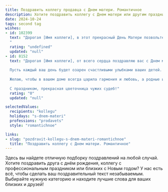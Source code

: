 ```yaml
---
title: Поздравить коллегу продавца с Днем матери. Романтичное
description: Хотите поздравить коллегу с Днем матери или другим праздником? Наш ИИ создаст незабываемое поздравление, а вы обязательно выделитесь среди других.  
date: 2024-10-24
tags: second tag
wishes:
- id: 102399
  text: "Дорогая [Имя коллеги], в этот прекрасный День Матери позвольте мне выразить Вам самые искренние и тёплые поздравления!  Пусть ваше сердце наполнится любовью, нежностью и безграничным счастьем, которые дарят Вам ваши дети.  Вы – не только замечательный продавец, но и невероятная женщина,  истинное воплощение материнской заботы и нежности. Желаю Вам мира, спокойствия,  радости в каждом мгновении и  вечного сияния в глазах, отражающего бесконечную любовь к вашей семье!
  "
  rating: "undefined"
  updated: "null"
- id: 8152
  text: "Дорогая [Имя коллеги], от всего сердца поздравляю вас с Днем матери!
  
  Пусть каждый ваш день будет озарен счастливыми улыбками ваших детей. Цветите и благоухайте, словно самый прекрасный цветок, даря окружающим свое тепло, нежность и заботу.
  
  Желаю, чтобы в вашем доме всегда царила гармония и любовь, а родные и близкие ценили и оберегали вас. Пусть в вашем сердце никогда не гаснет огонь материнства, согревающий и направляющий ваших любимых.
  
  С праздником, прекрасная цветочница чужих судеб!"
  rating: "0"
  updated: "null"

selectedValues:
  recipients: "kollegu"
  holidays: "s-dnem-materi"
  professions: "prodavets"
  style: "romantichnoe"

links:
- slug: "pozdravit-kollegu-s-dnem-materi-romantichnoe"
  title: "Поздравить коллегу с Днем матери. Романтичное"
---
```


Здесь вы найдете отличную подборку поздравлений на любой случай. 
Хотите поздравить друга с днём рождения, коллегу с профессиональным праздником или близких с Новым годом? У нас есть всё, чтобы сделать ваш поздравительный текст незабываемым. Выбирайте нужную категорию и находите лучшие слова для ваших близких и друзей!
